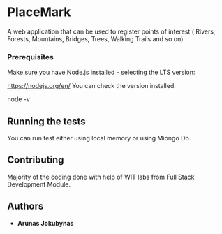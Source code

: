 # PlaceMark

A web application that can be used to register points of interest ( Rivers, Forests, Mountains, Bridges, Trees, Walking Trails and so on)


### Prerequisites

Make sure you have Node.js installed - selecting the LTS version:

https://nodejs.org/en/
You can check the version installed:

node -v


## Running the tests

You can run test either using local memory or using Miongo Db. 


## Contributing

Majority of the coding done with help of WIT labs from Full Stack Development Module.


## Authors

* **Arunas Jokubynas** 

